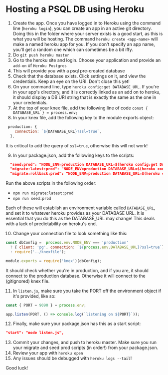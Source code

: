# Hosting a PSQL DB using Heroku


1. Create the app. Once you have logged in to Heroku using the command line (`heroku login`), you can create an app in an active git directory. Doing this in the folder where your server exists is a good start, as this is what you will be hosting. The command `heroku create <app-name>` will make a named heroku app for you. If you don't specify an app name, you'll get a random one which can sometimes be a bit iffy. 
2. Do `git push heroku master`
3. Go to the heroku site and login. Choose your application and provide an `add-on` of `Heroku Postgres`
4. This will provide you with a psql pre-created database
5. Check that the database exists. Click settings on it, and view the credentials. Keep an eye on the URI. Don't close this yet!
6. On your command line, type `heroku config:get DATABASE_URL`. If you're in your app's directory, and it is correctly linked as an add on to heroku, it should display a DB URI string that is exactly the same as the one in your credentials. 
7. At the top of your knex file, add the following line of code `const { DATABASE_URL } = process.env;`
8. In your knex file, add the following key to the module exports object:

```js
 production: {
    connection: `${DATABASE_URL}?ssl=true`,
  },
```

It is critical to add the query of `ssl=true`, otherwise this will not work!

9. In your package.json, add the following keys to the scripts:

```json
  "seed:prod": "NODE_ENV=production DATABASE_URL=$(heroku config:get DATABASE_URL) knex seed:run",
  "migrate:latest:prod": "NODE_ENV=production DATABASE_URL=$(heroku config:get DATABASE_URL) knex migrate:latest"
  "migrate:rollback:prod": "NODE_ENV=production DATABASE_URL=$(heroku config:get DATABASE_URL) knex migrate:rollback",
```

Run the above scripts in the following order:
* `npm run migrate:latest:prod`
* `npm run seed:prod`

Each of these will establish an environment variable called `DATABASE_URL`, and set it to whatever heroku provides as your DATABASE URL. It is essential that you do this as the DATABASE_URL may change! This deals with a lack of predictability on heroku's end.

10. Change your connection file to look something like this: 

```js
const dbConfig =  process.env.NODE_ENV === 'production'
  ? { client: 'pg', connection: `${process.env.DATABASE_URL}?ssl=true`}
  : require('../knexfile');

module.exports = require('knex')(dbConfig);
```

It should check whether you're in production, and if you are, it should connect to the production database. Otherwise it will connect to the (gitignored) knex file. 

11. In `listen.js`, make sure you take the PORT off the environment object if it's provided, like so:

```js
const { PORT = 9090 } = process.env;

app.listen(PORT, () => console.log(`listening on ${PORT}`));
```

12. Finally, make sure your package.json has this as a start script: 

```json
"start": "node listen.js",
```

13. Commit your changes, and push to heroku master. Make sure you run your migrate and seed prod scripts (in order!) from your package.json. 
14. Review your app with `heroku open`
15. Any issues should be debugged with `heroku logs --tail`!

Good luck!